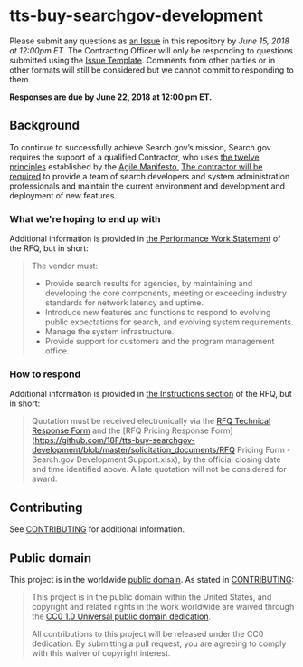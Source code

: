 # tts-buy-searchgov-development

Please submit any questions as [an Issue](https://github.com/18F/tts-buy-searchgov-development/issues) in this repository by *June 15, 2018 at 12:00pm ET*. The Contracting Officer will only be responding to questions submitted using the [Issue Template](ISSUE_TEMPLATE.md). Comments from other parties or in other formats will still be considered but we cannot commit to responding to them.

**Responses are due by June 22, 2018 at 12:00 pm ET.**

## Background

To continue to successfully achieve Search.gov’s mission, Search.gov
requires the support of a qualified Contractor, who uses
[<span class="underline">the twelve
principles</span>](http://agilemanifesto.org/principles.html)
established by the [<span class="underline">Agile
Manifesto.</span>](http://agilemanifesto.org/)
[<span class="underline">The contractor will be
required</span>](http://agilemanifesto.org/) to provide a team of search
developers and system administration professionals and maintain the
current environment and development and deployment of new features.

### What we're hoping to end up with

Additional information is provided in [the Performance Work Statement](https://github.com/18F/tts-buy-searchgov-development/blob/master/solicitation_documents/RFQ.md#performance-work-statement) of the RFQ, but in short:

> The vendor must:
>
> - Provide search results for agencies, by maintaining and
developing the core components, meeting or exceeding industry
standards for network latency and uptime.
> - Introduce new features and functions to respond to evolving
public expectations for search, and evolving system requirements.
> - Manage the system infrastructure.
> - Provide support for customers and the program management office.

### How to respond

Additional information is provided in [the Instructions section](https://github.com/18F/tts-buy-searchgov-development/blob/master/solicitation_documents/RFQ.md#instructions) of the RFQ, but in short:

> Quotation must be received electronically via the [RFQ Technical Response Form](https://goo.gl/forms/SiUERsZvF1My4xRu1) and the [RFQ Pricing Response Form](https://github.com/18F/tts-buy-searchgov-development/blob/master/solicitation_documents/RFQ Pricing Form - Search.gov Development Support.xlsx), by the official closing date and time identified above. A late quotation will not be considered for award.

## Contributing

See [CONTRIBUTING](CONTRIBUTING.md) for additional information.

## Public domain

This project is in the worldwide [public domain](LICENSE.md). As stated in [CONTRIBUTING](CONTRIBUTING.md):

> This project is in the public domain within the United States, and copyright and related rights in the work worldwide are waived through the [CC0 1.0 Universal public domain dedication](https://creativecommons.org/publicdomain/zero/1.0/).
>
> All contributions to this project will be released under the CC0 dedication. By submitting a pull request, you are agreeing to comply with this waiver of copyright interest.
